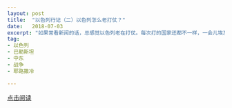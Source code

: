 ```yaml
---
layout: post
title:  "以色列行记（二）以色列怎么老打仗？"
date:   2018-07-03
excerpt: "如果常看新闻的话，总感觉以色列老在打仗。每次打的国家还都不一样，一会儿埃及，一会儿约旦，一会儿伊拉克，一会儿黎巴嫩。战略进攻，停战撤退，甲方乙方，没完没了。"
tag:
- 以色列
- 巴勒斯坦
- 中东
- 战争
- 耶路撒冷

---
```


<a href="https://zhuanlan.zhihu.com/p/38890775" target="_blank">点击阅读</a>